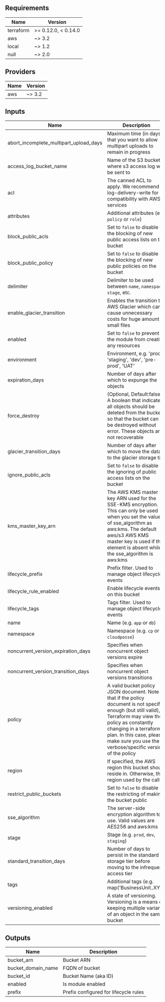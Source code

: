 ## Requirements

| Name | Version |
|------|---------|
| terraform | >= 0.12.0, < 0.14.0 |
| aws | ~> 3.2 |
| local | ~> 1.2 |
| null | ~> 2.0 |

## Providers

| Name | Version |
|------|---------|
| aws | ~> 3.2 |

## Inputs

| Name | Description | Type | Default | Required |
|------|-------------|------|---------|:--------:|
| abort\_incomplete\_multipart\_upload\_days | Maximum time (in days) that you want to allow multipart uploads to remain in progress | `number` | `5` | no |
| access\_log\_bucket\_name | Name of the S3 bucket where s3 access log will be sent to | `string` | `""` | no |
| acl | The canned ACL to apply. We recommend log-delivery-write for compatibility with AWS services | `string` | `"log-delivery-write"` | no |
| attributes | Additional attributes (e.g. `policy` or `role`) | `list(string)` | `[]` | no |
| block\_public\_acls | Set to `false` to disable the blocking of new public access lists on the bucket | `bool` | `true` | no |
| block\_public\_policy | Set to `false` to disable the blocking of new public policies on the bucket | `bool` | `true` | no |
| delimiter | Delimiter to be used between `name`, `namespace`, `stage`, etc. | `string` | `"-"` | no |
| enable\_glacier\_transition | Enables the transition to AWS Glacier which can cause unnecessary costs for huge amount of small files | `bool` | `true` | no |
| enabled | Set to `false` to prevent the module from creating any resources | `bool` | `true` | no |
| environment | Environment, e.g. 'prod', 'staging', 'dev', 'pre-prod', 'UAT' | `string` | `""` | no |
| expiration\_days | Number of days after which to expunge the objects | `number` | `90` | no |
| force\_destroy | (Optional, Default:false ) A boolean that indicates all objects should be deleted from the bucket so that the bucket can be destroyed without error. These objects are not recoverable | `bool` | `false` | no |
| glacier\_transition\_days | Number of days after which to move the data to the glacier storage tier | `number` | `60` | no |
| ignore\_public\_acls | Set to `false` to disable the ignoring of public access lists on the bucket | `bool` | `true` | no |
| kms\_master\_key\_arn | The AWS KMS master key ARN used for the SSE-KMS encryption. This can only be used when you set the value of sse\_algorithm as aws:kms. The default aws/s3 AWS KMS master key is used if this element is absent while the sse\_algorithm is aws:kms | `string` | `""` | no |
| lifecycle\_prefix | Prefix filter. Used to manage object lifecycle events | `string` | `""` | no |
| lifecycle\_rule\_enabled | Enable lifecycle events on this bucket | `bool` | `true` | no |
| lifecycle\_tags | Tags filter. Used to manage object lifecycle events | `map(string)` | `{}` | no |
| name | Name  (e.g. `app` or `db`) | `string` | n/a | yes |
| namespace | Namespace (e.g. `cp` or `cloudposse`) | `string` | `""` | no |
| noncurrent\_version\_expiration\_days | Specifies when noncurrent object versions expire | `number` | `90` | no |
| noncurrent\_version\_transition\_days | Specifies when noncurrent object versions transitions | `number` | `30` | no |
| policy | A valid bucket policy JSON document. Note that if the policy document is not specific enough (but still valid), Terraform may view the policy as constantly changing in a terraform plan. In this case, please make sure you use the verbose/specific version of the policy | `string` | `""` | no |
| region | If specified, the AWS region this bucket should reside in. Otherwise, the region used by the callee | `string` | `""` | no |
| restrict\_public\_buckets | Set to `false` to disable the restricting of making the bucket public | `bool` | `true` | no |
| sse\_algorithm | The server-side encryption algorithm to use. Valid values are AES256 and aws:kms | `string` | `"AES256"` | no |
| stage | Stage (e.g. `prod`, `dev`, `staging`) | `string` | `""` | no |
| standard\_transition\_days | Number of days to persist in the standard storage tier before moving to the infrequent access tier | `number` | `30` | no |
| tags | Additional tags (e.g. map('BusinessUnit`,`XYZ`)` | `map(string)` | `{}` | no |
| versioning\_enabled | A state of versioning. Versioning is a means of keeping multiple variants of an object in the same bucket | `bool` | `false` | no |

## Outputs

| Name | Description |
|------|-------------|
| bucket\_arn | Bucket ARN |
| bucket\_domain\_name | FQDN of bucket |
| bucket\_id | Bucket Name (aka ID) |
| enabled | Is module enabled |
| prefix | Prefix configured for lifecycle rules |

